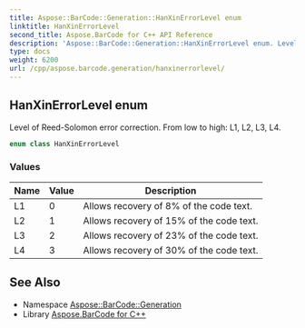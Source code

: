 ```yaml
---
title: Aspose::BarCode::Generation::HanXinErrorLevel enum
linktitle: HanXinErrorLevel
second_title: Aspose.BarCode for C++ API Reference
description: 'Aspose::BarCode::Generation::HanXinErrorLevel enum. Level of Reed-Solomon error correction. From low to high: L1, L2, L3, L4 in C++.'
type: docs
weight: 6200
url: /cpp/aspose.barcode.generation/hanxinerrorlevel/
---
```

## HanXinErrorLevel enum


Level of Reed-Solomon error correction. From low to high: L1, L2, L3, L4.

```cpp
enum class HanXinErrorLevel
```

### Values

| Name | Value | Description |
| --- | --- | --- |
| L1 | 0 | Allows recovery of 8% of the code text. |
| L2 | 1 | Allows recovery of 15% of the code text. |
| L3 | 2 | Allows recovery of 23% of the code text. |
| L4 | 3 | Allows recovery of 30% of the code text. |

## See Also

* Namespace [Aspose::BarCode::Generation](../)
* Library [Aspose.BarCode for C++](../../)
